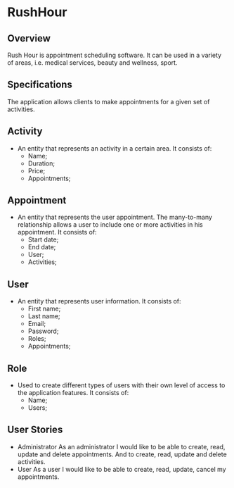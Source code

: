 # RushHour

## Overview

Rush Hour is appointment scheduling software. It can be used in a variety of areas, i.e. medical services, beauty and wellness, sport.

## Specifications
The application allows clients to make appointments for a given set of activities.

## Activity
- An entity that represents an activity in a certain area. It consists of:
  - Name;
  - Duration;
  - Price;
  - Appointments;

## Appointment
- An entity that represents the user appointment. The many-to-many relationship allows a user to include one or more activities in his appointment. It consists of:
  - Start date;
  - End date;
  - User;
  - Activities;

## User
- An entity that represents user information. It consists of:
  - First name;
  - Last name;
  - Email;
  - Password;
  - Roles;
  - Appointments;

## Role
- Used to create different types of users with their own level of access to the application features. It consists of:
  - Name;
  - Users;

## User Stories
- Administrator
As an administrator I would like to be able to create, read, update and delete appointments. And to create, read, update and delete activities.
- User
As a user I would like to be able to create, read, update, cancel my appointments.
